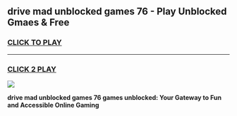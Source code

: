 
## drive mad unblocked games 76 - Play Unblocked Gmaes & Free
<h3>
<a href="https://premium.freeplayer.one?title=drive_mad_unblocked_games_76&ref=19F">CLICK TO PLAY</a></h3>
<hr>

<h3>
<a href="https://premium.freeplayer.one?title=drive_mad_unblocked_games_76&ref=19F">CLICK 2 PLAY</a>
  
</h3>

<a href="https://premium.freeplayer.one?title=drive_mad_unblocked_games_76&ref=19F/"><img src="https://clearcache.store/games.png"></a>


**drive mad unblocked games 76 games unblocked: Your Gateway to Fun and Accessible Online Gaming**
